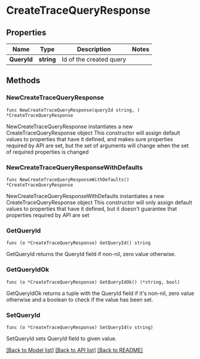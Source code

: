 # CreateTraceQueryResponse

## Properties

Name | Type | Description | Notes
------------ | ------------- | ------------- | -------------
**QueryId** | **string** | Id of the created query | 

## Methods

### NewCreateTraceQueryResponse

`func NewCreateTraceQueryResponse(queryId string, ) *CreateTraceQueryResponse`

NewCreateTraceQueryResponse instantiates a new CreateTraceQueryResponse object
This constructor will assign default values to properties that have it defined,
and makes sure properties required by API are set, but the set of arguments
will change when the set of required properties is changed

### NewCreateTraceQueryResponseWithDefaults

`func NewCreateTraceQueryResponseWithDefaults() *CreateTraceQueryResponse`

NewCreateTraceQueryResponseWithDefaults instantiates a new CreateTraceQueryResponse object
This constructor will only assign default values to properties that have it defined,
but it doesn't guarantee that properties required by API are set

### GetQueryId

`func (o *CreateTraceQueryResponse) GetQueryId() string`

GetQueryId returns the QueryId field if non-nil, zero value otherwise.

### GetQueryIdOk

`func (o *CreateTraceQueryResponse) GetQueryIdOk() (*string, bool)`

GetQueryIdOk returns a tuple with the QueryId field if it's non-nil, zero value otherwise
and a boolean to check if the value has been set.

### SetQueryId

`func (o *CreateTraceQueryResponse) SetQueryId(v string)`

SetQueryId sets QueryId field to given value.



[[Back to Model list]](../README.md#documentation-for-models) [[Back to API list]](../README.md#documentation-for-api-endpoints) [[Back to README]](../README.md)


